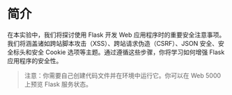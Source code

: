 # 简介

在本实验中，我们将探讨使用 Flask 开发 Web 应用程序时的重要安全注意事项。我们将涵盖诸如跨站脚本攻击（XSS）、跨站请求伪造（CSRF）、JSON 安全、安全标头和安全 Cookie 选项等主题。通过遵循这些步骤，你将学习如何增强 Flask 应用程序的安全性。

> 注意：你需要自己创建代码文件并在环境中运行它。你可以在 Web 5000 上预览 Flask 服务状态。
